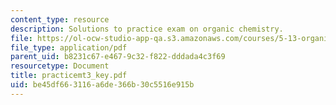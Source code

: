 ```yaml
---
content_type: resource
description: Solutions to practice exam on organic chemistry.
file: https://ol-ocw-studio-app-qa.s3.amazonaws.com/courses/5-13-organic-chemistry-ii-fall-2003/be45df663116a6de366b30c5516e915b_practicemt3_key.pdf
file_type: application/pdf
parent_uid: b8231c67-e467-9c32-f822-dddada4c3f69
resourcetype: Document
title: practicemt3_key.pdf
uid: be45df66-3116-a6de-366b-30c5516e915b
---
```

